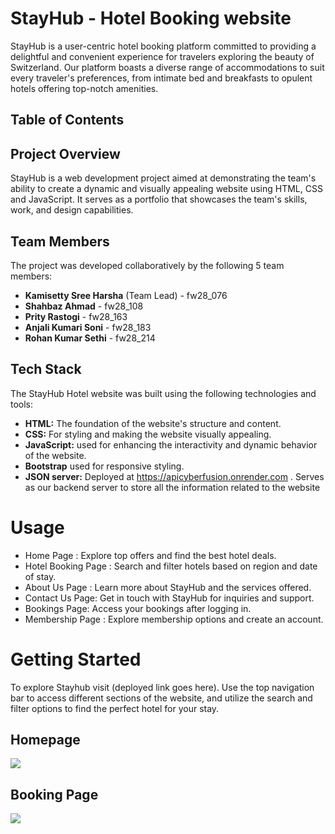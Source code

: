 
# StayHub - Hotel Booking website

StayHub is a user-centric hotel booking platform committed to providing a delightful and convenient experience for travelers exploring the beauty of Switzerland. Our platform boasts a diverse range of accommodations to suit every traveler's preferences, from intimate bed and breakfasts to opulent hotels offering top-notch amenities.

## Table of Contents


## Project Overview
StayHub is a web development project aimed at demonstrating the team's ability to create a dynamic and visually appealing website using HTML, CSS and JavaScript. It serves as a portfolio that showcases the team's skills, work, and design capabilities.

## Team Members
The project was developed collaboratively by the following 5 team members:

+ **Kamisetty Sree Harsha** (Team Lead) - fw28_076
+ **Shahbaz Ahmad** - fw28_108
+ **Prity Rastogi** - fw28_163
+ **Anjali Kumari Soni** - fw28_183
+ **Rohan Kumar Sethi** - fw28_214

## Tech Stack

The StayHub Hotel website was built using the following technologies and tools:

+ **HTML:** The foundation of the website's structure and content.
+ **CSS:** For styling and making the website visually appealing.
+ **JavaScript:** used for enhancing the interactivity and dynamic behavior of the website.
+ **Bootstrap** used for responsive styling.
+ **JSON server:**  Deployed at https://apicyberfusion.onrender.com . Serves as our backend server to store all the information related to the website


# Usage
+ Home Page : Explore top offers and find the best hotel deals.
+ Hotel Booking Page : Search and filter hotels based on region and date of stay.
+ About Us Page : Learn more about StayHub and the services offered.
+ Contact Us Page: Get in touch with StayHub for inquiries and support.
+ Bookings Page: Access your bookings after logging in.
+ Membership Page : Explore membership options and create an account.


# Getting Started
To explore Stayhub visit (deployed link goes here). Use the top navigation bar to access different sections of the website, and utilize the search and filter options to find the perfect hotel for your stay.

## Homepage
<img src="https://github.com/SreeHarsha-Kamisetty/cyber-fusion/assets/128986644/51bc32bd-8a13-4f2d-aced-7d336829d7ed">

## Booking Page
<img src="https://github.com/SreeHarsha-Kamisetty/cyber-fusion/assets/128986644/397339f7-94a0-425c-bb35-76562e8e3016">












